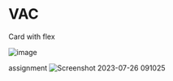 # VAC

Card with flex

![image](https://github.com/Prithivi2003/VAC/assets/138351305/019cfb94-3788-4416-9734-1fc08d184cd2)

assignment
![Screenshot 2023-07-26 091025](https://github.com/Prithivi2003/VAC/assets/138351305/db1e4823-5335-4e94-b4a8-c2c12c1e8573)
